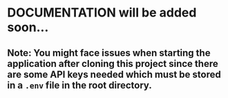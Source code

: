 # DOCUMENTATION will be added soon...

## Note: You might face issues when starting the application after cloning this project since there are some API keys needed which must be stored in a `.env` file in the root directory.
